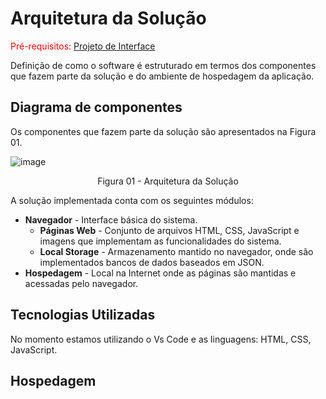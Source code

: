 # Arquitetura da Solução

<span style="color:red">Pré-requisitos: <a href="3-Projeto de Interface.md"> Projeto de Interface</a></span>

Definição de como o software é estruturado em termos dos componentes que fazem parte da solução e do ambiente de hospedagem da aplicação.

## Diagrama de componentes

Os componentes que fazem parte da solução são apresentados na Figura 01.

![image](https://user-images.githubusercontent.com/114624183/200696748-403fc9a5-7142-4015-88c4-f01e95d1daed.png)

<center>Figura 01 - Arquitetura da Solução</center>

A solução implementada conta com os seguintes módulos:
- **Navegador** - Interface básica do sistema.
  - **Páginas Web** - Conjunto de arquivos HTML, CSS, JavaScript e imagens que implementam as funcionalidades do sistema.
   - **Local Storage** - Armazenamento mantido no navegador, onde são implementados bancos de dados baseados em JSON.
- **Hospedagem** - Local na Internet onde as páginas são mantidas e acessadas pelo navegador.





## Tecnologias Utilizadas

No momento estamos utilizando o Vs Code e as linguagens: HTML, CSS, JavaScript.

## Hospedagem


